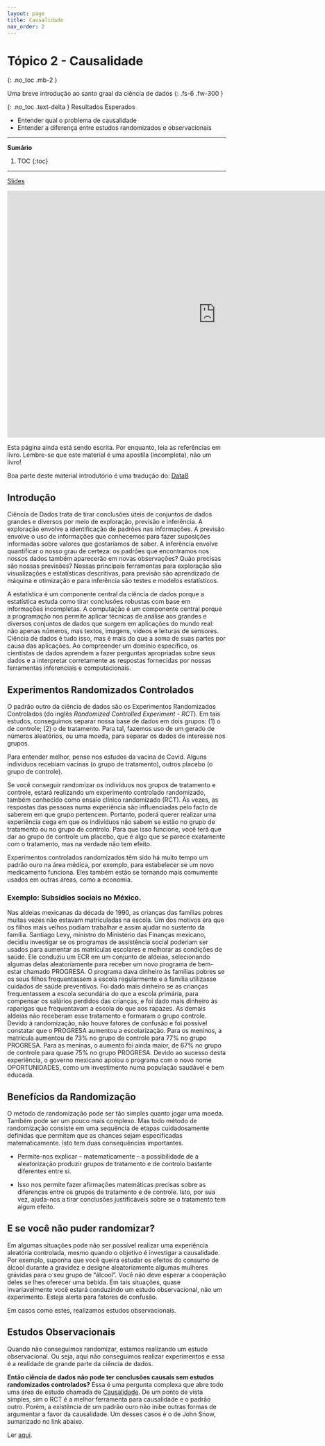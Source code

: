 ```yaml
---
layout: page
title: Causalidade
nav_order: 2
---
```


# Tópico 2 - Causalidade
{: .no_toc .mb-2 }

Uma breve introdução ao santo graal da ciência de dados
{: .fs-6 .fw-300 }

{: .no_toc .text-delta }
Resultados Esperados

* Entender qual o problema de causalidade
* Entender a diferença entre estudos randomizados e observacionais


---
**Sumário**
1. TOC
{:toc}
---

[Slides](https://docs.google.com/presentation/d/1DA5UguPP5tV-vwgVxf4h2kxm7q6VPzDEoAZx1sDc5oM)

<iframe src="https://docs.google.com/presentation/d/e/2PACX-1vTztZUOfhJAA8cb32YMRcVr86CP6fB3Mu4GbXNrkPAyKuW3w0jlcTCBBTTYsgqS6glqD5s3iMuWBuWX/embed?start=false&loop=false&delayms=3000" frameborder="0" width="960" height="569" allowfullscreen="true" mozallowfullscreen="true" webkitallowfullscreen="true"></iframe>


Esta página ainda está sendo escrita. Por enquanto, leia as
referências em livro. Lembre-se que este material é uma
apostila (incompleta), não um livro!

Boa parte deste material introdutório é uma tradução do:
[Data8](https://inferentialthinking.com/chapters/01/what-is-data-science.html)

## Introdução

Ciência de Dados trata de tirar conclusões úteis de
conjuntos de dados grandes e diversos por meio de
exploração, previsão e inferência. A exploração envolve a
identificação de padrões nas informações. A previsão
envolve o uso de informações que conhecemos para fazer
suposições informadas sobre valores que gostaríamos de
saber. A inferência envolve quantificar o nosso grau de
certeza: os padrões que encontramos nos nossos dados também
aparecerão em novas observações? Quão precisas são nossas
previsões? Nossas principais ferramentas para exploração
são visualizações e estatísticas descritivas, para previsão
são aprendizado de máquina e otimização e para inferência
são testes e modelos estatísticos.

A estatística é um componente central da ciência de dados
porque a estatística estuda como tirar conclusões robustas
com base em informações incompletas. A computação é um
componente central porque a programação nos permite aplicar
técnicas de análise aos grandes e diversos conjuntos de
dados que surgem em aplicações do mundo real: não apenas
números, mas textos, imagens, vídeos e leituras de
sensores. Ciência de dados é tudo isso, mas é mais do que a
soma de suas partes por causa das aplicações. Ao
compreender um domínio específico, os cientistas de dados
aprendem a fazer perguntas apropriadas sobre seus dados e a
interpretar corretamente as respostas fornecidas por nossas
ferramentas inferenciais e computacionais.

## Experimentos Randomizados Controlados

O padrão outro da ciência de dados são os Experimentos
Randomizados Controlados (do inglês *Randomized Controlled
Experiment - RCT*). Em tais estudos, conseguimos separar
nossa base de dados em dois grupos: (1) o de controle; (2)
o de tratamento. Para tal, fazemos uso de um gerado de
números aleatórios, ou uma moeda, para separar os dados de
interesse nos grupos.

Para entender melhor, pense nos estudos da vacina de Covid.
Alguns indivíduos recebiam vacinas (o grupo de tratamento),
outros placebo (o grupo de controle).

Se você conseguir randomizar os indivíduos nos grupos de
tratamento e controle, estará realizando um experimento
controlado randomizado, também conhecido como ensaio
clínico randomizado (RCT). Às vezes, as respostas das
pessoas numa experiência são influenciadas pelo facto de
saberem em que grupo pertencem. Portanto, poderá querer
realizar uma experiência cega em que os indivíduos não
sabem se estão no grupo de tratamento ou no grupo de
controlo. Para que isso funcione, você terá que dar ao
grupo de controle um placebo, que é algo que se parece
exatamente com o tratamento, mas na verdade não tem efeito.

Experimentos controlados randomizados têm sido há muito
tempo um padrão ouro na área médica, por exemplo, para
estabelecer se um novo medicamento funciona. Eles também
estão se tornando mais comumente usados em outras áreas,
como a economia.

### Exemplo: Subsídios sociais no México.

Nas aldeias mexicanas da década de 1990, as crianças das
famílias pobres muitas vezes não estavam matriculadas na
escola. Um dos motivos era que os filhos mais velhos podiam
trabalhar e assim ajudar no sustento da família. Santiago
Levy, ministro do Ministério das Finanças mexicano, decidiu
investigar se os programas de assistência social poderiam
ser usados para aumentar as matrículas escolares e melhorar
as condições de saúde. Ele conduziu um ECR em um conjunto
de aldeias, selecionando algumas delas aleatoriamente para
receber um novo programa de bem-estar chamado PROGRESA. O
programa dava dinheiro às famílias pobres se os seus filhos
frequentassem a escola regularmente e a família utilizasse
cuidados de saúde preventivos. Foi dado mais dinheiro se as
crianças frequentassem a escola secundária do que a escola
primária, para compensar os salários perdidos das crianças,
e foi dado mais dinheiro às raparigas que frequentavam a
escola do que aos rapazes. As demais aldeias não receberam
esse tratamento e formaram o grupo controle. Devido à
randomização, não houve fatores de confusão e foi possível
constatar que o PROGRESA aumentou a escolarização. Para os
meninos, a matrícula aumentou de 73% no grupo de controle
para 77% no grupo PROGRESA. Para as meninas, o aumento foi
ainda maior, de 67% no grupo de controle para quase 75% no
grupo PROGRESA. Devido ao sucesso desta experiência, o
governo mexicano apoiou o programa com o novo nome
OPORTUNIDADES, como um investimento numa população saudável
e bem educada.

## Benefícios da Randomização

O método de randomização pode ser tão simples quanto jogar
uma moeda. Também pode ser um pouco mais complexo. Mas todo
método de randomização consiste em uma sequência de etapas
cuidadosamente definidas que permitem que as chances sejam
especificadas matematicamente. Isto tem duas consequências
importantes.

- Permite-nos explicar – matematicamente – a possibilidade
  de a aleatorização produzir grupos de tratamento e de
  controlo bastante diferentes entre si.

- Isso nos permite fazer afirmações matemáticas precisas
  sobre as diferenças entre os grupos de tratamento e de
  controle. Isto, por sua vez, ajuda-nos a tirar conclusões
  justificáveis sobre se o tratamento tem algum efeito.

## E se você não puder randomizar?

Em algumas situações pode não ser possível realizar uma
experiência aleatória controlada, mesmo quando o objetivo
é investigar a causalidade. Por exemplo, suponha que você
queira estudar os efeitos do consumo de álcool durante a
gravidez e designe aleatoriamente algumas mulheres grávidas
para o seu grupo de “álcool”. Você não deve esperar a
cooperação deles se lhes oferecer uma bebida. Em tais
situações, quase invariavelmente você estará conduzindo um
estudo observacional, não um experimento. Esteja alerta
para fatores de confusão.

Em casos como estes, realizamos estudos observacionais.

## Estudos Observacionais

Quando não conseguimos randomizar, estamos realizando um
estudo observacional. Ou seja, aqui não conseguimos
realizar experimentos e essa é a realidade de grande parte
da ciência de dados.

**Então ciência de dados não pode ter conclusões causais
sem estudos randomizados controlados?** Essa é uma
pergunta complexa que abre todo uma área de estudo chamada
de [Causalidade](https://en.wikipedia.org/wiki/Causality).
De um ponto de vista simples, sim o RCT é a melhor
ferramenta para causalidade e o padrão outro. Porém, a
existência de um padrão ouro não inibe outras formas de
argumentar a favor da causalidade. Um desses casos é o de
John Snow, sumarizado no link abaixo.

Ler [aqui](https://inferentialthinking.com/chapters/02/causality-and-experiments.html).
